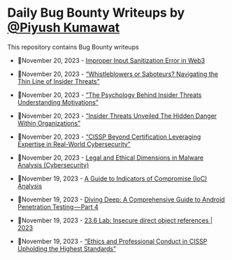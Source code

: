 # Daily Bug Bounty Writeups by [@Piyush Kumawat](https://twitter.com/piyush_supiy) 
This repository contains Bug Bounty writeups

<!-- BLOG-POST-LIST:START -->
 - 💯November 20, 2023 - [Improper Input Sanitization Error in Web3](https://medium.com/@vinaysati/improper-input-sanitization-error-in-web3-f4bd0f6d88cc?source=rss------bug_bounty-5) 

 - 💯November 20, 2023 - [“Whistleblowers or Saboteurs? Navigating the Thin Line of Insider Threats”](https://medium.com/@Land2Cyber/whistleblowers-or-saboteurs-navigating-the-thin-line-of-insider-threats-9ae8c262eeb6?source=rss------bug_bounty-5) 

 - 💯November 20, 2023 - [“The Psychology Behind Insider Threats Understanding Motivations”](https://medium.com/@Land2Cyber/the-psychology-behind-insider-threats-understanding-motivations-c910937ff3be?source=rss------bug_bounty-5) 

 - 💯November 20, 2023 - [“Insider Threats Unveiled The Hidden Danger Within Organizations”](https://medium.com/@Land2Cyber/insider-threats-unveiled-the-hidden-danger-within-organizations-129802fb7922?source=rss------bug_bounty-5) 

 - 💯November 20, 2023 - [“CISSP Beyond Certification Leveraging Expertise in Real-World Cybersecurity”](https://medium.com/@Land2Cyber/cissp-beyond-certification-leveraging-expertise-in-real-world-cybersecurity-e29d07321088?source=rss------bug_bounty-5) 

 - 💯November 20, 2023 - [Legal and Ethical Dimensions in Malware Analysis &lpar;Cybersecurity&rpar;](https://medium.com/@paritoshblogs/legal-and-ethical-dimensions-in-malware-analysis-cybersecurity-86accca12049?source=rss------bug_bounty-5) 

 - 💯November 19, 2023 - [A Guide to Indicators of Compromise &lpar;IoC&rpar; Analysis](https://medium.com/@paritoshblogs/a-guide-to-indicators-of-compromise-ioc-analysis-925708cbf8aa?source=rss------bug_bounty-5) 

 - 💯November 19, 2023 - [Diving Deep: A Comprehensive Guide to Android Penetration Testing — Part 4](https://medium.com/@hackersdump0/diving-deep-a-comprehensive-guide-to-android-penetration-testing-part-4-c942fbd9cae5?source=rss------bug_bounty-5) 

 - 💯November 19, 2023 - [23.6 Lab: Insecure direct object references | 2023](https://cyberw1ng.medium.com/23-6-lab-insecure-direct-object-references-2023-dfd4a9f3eeb3?source=rss------bug_bounty-5) 

 - 💯November 19, 2023 - [“Ethics and Professional Conduct in CISSP Upholding the Highest Standards”](https://medium.com/@Land2Cyber/ethics-and-professional-conduct-in-cissp-upholding-the-highest-standards-845aa1f9081e?source=rss------bug_bounty-5) 
<!-- BLOG-POST-LIST:END -->
